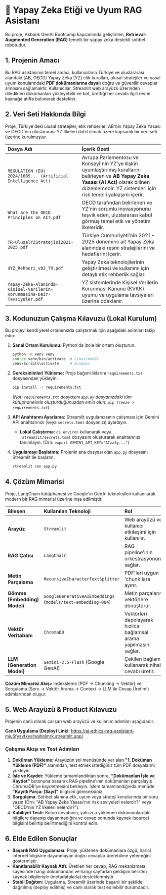 # 🤖 Yapay Zeka Etiği ve Uyum RAG Asistanı

Bu proje, Akbank GenAI Bootcamp kapsamında geliştirilen, **Retrieval-Augmented Generation (RAG)** temelli bir yapay zeka destekli sohbet robotudur.

## 1. Projenin Amacı

Bu RAG asistanının temel amacı, kullanıcıların Türkiye ve uluslararası alandaki (AB, OECD) Yapay Zeka (YZ) etik kuralları, ulusal stratejiler ve yasal uyum konularındaki **PDF dokümanlarına dayalı** doğru ve güvenilir cevaplar almasını sağlamaktır. Kullanıcılar, Streamlit web arayüzü üzerinden diledikleri dokümanları yükleyebilir ve bot, ürettiği her cevabı ilgili resmi kaynağa atıfta bulunarak destekler.

## 2. Veri Seti Hakkında Bilgi

Proje, Türkiye'deki ulusal stratejiler, etik rehberler, AB'nin Yapay Zeka Yasası ve OECD'nin uluslararası YZ İlkeleri dahil olmak üzere kapsamlı bir veri seti üzerine kurulmuştur.

| Dosya Adı | İçerik Özeti |
| :--- | :--- |
| `REGULATION (EU) 2024/1689... (Artificial Intelligence Act)` | Avrupa Parlamentosu ve Konseyi'nin YZ'ye ilişkin uyumlaştırılmış kurallarını belirleyen ve **AB Yapay Zeka Yasası (AI Act)** olarak bilinen düzenlemedir. YZ sistemleri için risk temelli yaklaşımı içerir. |
| `What are the OECD Principles on AI?.pdf` | OECD tarafından belirlenen ve YZ'nin sorumlu inovasyonunu teşvik eden, uluslararası kabul görmüş temel etik ve yönetim ilkeleridir. |
| `TR-UlusalYZStratejisi2021-2025.pdf` | Türkiye Cumhuriyeti'nin 2021-2025 dönemine ait Yapay Zeka alanındaki resmi stratejilerini ve hedeflerini içerir. |
| `UYZ_Rehberi_v03_TR.pdf` | Yapay Zeka teknolojilerinin geliştirilmesi ve kullanımı için detaylı etik rehberlik sağlar. |
| `Yapay-Zeka-Alaninda-Kisisel-Verilerin-Korunmasina-Dair-Tavsiyeler.pdf` | YZ sistemlerinde Kişisel Verilerin Korunması Kanunu (KVKK) uyumu ve uygulama tavsiyeleri üzerine odaklanır. |

## 3. Kodunuzun Çalışma Kılavuzu (Lokal Kurulum)

Bu projeyi kendi yerel ortamınızda çalıştırmak için aşağıdaki adımları takip edin:

1.  **Sanal Ortam Kurulumu:** Python'da izole bir ortam oluşturun.
    ```bash
    python -m venv venv
    source venv/bin/activate  # Linux/macOS
    venv\Scripts\activate     # Windows
    ```

2.  **Gereksinimleri Yükleme:** Proje bağımlılıklarını `requirements.txt` dosyasından yükleyin.
    ```bash
    pip install -r requirements.txt
    ```
    *(Not: `requirements.txt` dosyasını `app.py` dosyanızdaki tüm kütüphanelerle oluşturduğunuzdan emin olun: `pip freeze > requirements.txt`)*

3.  **API Anahtarını Ayarlama:** Streamlit uygulamasının çalışması için Gemini API anahtarınızı (veya `secrets.toml` dosyanızı) ayarlayın.
    * **Lokal Çalıştırma:** `os.environ` kullanarak veya `.streamlit/secrets.toml` dosyasını oluşturarak anahtarınızı tanımlayın. (Örn: `export GEMINI_API_KEY="AIzaSy..."`)

4.  **Uygulamayı Başlatma:** Projenin ana dosyası olan `app.py` dosyasını Streamlit ile başlatın.
    ```bash
    streamlit run app.py
    ```

## 4. Çözüm Mimarisi

Proje, LangChain kütüphanesi ve Google'ın GenAI teknolojileri kullanılarak modern bir RAG mimarisi üzerine inşa edilmiştir.

| Bileşen | Kullanılan Teknoloji | Rol |
| :--- | :--- | :--- |
| **Arayüz** | `Streamlit` | Web arayüzü ve kullanıcı etkileşimi için kullanılır. |
| **RAG Çatısı** | `LangChain` | RAG pipeline'ının orkestrasyonunu sağlar. |
| **Metin Parçalama** | `RecursiveCharacterTextSplitter` | PDF'leri uygun 'chunk'lara ayırır. |
| **Gömme (Embedding) Modeli** | `GoogleGenerativeAIEmbeddings` (`models/text-embedding-004`) | Metin parçalarını vektörlere dönüştürür. |
| **Vektör Veritabanı** | `ChromaDB` | Vektörleri depolayarak hızlıca bağlamsal arama yapılmasını sağlar. |
| **LLM (Generation Model)** | `Gemini-2.5-Flash` (Google GenAI) | Çekilen bağlamı kullanarak nihai cevabı üretir. |

**Çözüm Mimarisi Akışı:** İndeksleme (PDF -> Chunking -> Vektör) ve Sorgulama (Soru -> Vektör Arama -> Context -> LLM ile Cevap Üretimi) adımlarından oluşur.

## 5. Web Arayüzü & Product Kılavuzu

Projenin canlı olarak çalışan web arayüzü ve kullanım adımları aşağıdadır.

**Canlı Uygulama (Deploy) Linki:**
https://ai-ethics-rag-assistant-mju5fysvtxyslhqjhplmrk.streamlit.app/

### Çalışma Akışı ve Test Adımları

1.  **Doküman Yükleme:** Arayüzün sol menüsünde yer alan **"1. Doküman Yükleme (PDF)"** alanından, test etmek istediğiniz tüm PDF dosyalarını yükleyin.
2.  **İşle ve Kaydet:** Yükleme tamamlandıktan sonra, **"Dokümanları İşle ve Kaydet"** butonuna basarak RAG pipeline'ının dokümanları parçalayıp ChromaDB'ye kaydetmesini bekleyin. İşlem tamamlandığında menüde **"Kayıtlı Parça: [Sayı]"** bilgisini göreceksiniz.
3.  **Sorgulama:** Sohbet alanına etik, uyum veya strateji konularında bir soru yazın (Örn: "AB Yapay Zeka Yasası'nın risk seviyeleri nelerdir?" veya "OECD'nin YZ İlkeleri nelerdir?").
4.  **Kabiliyet Testi:** Botun cevabının, yalnızca yüklenen dokümanlardaki bilgilere dayanıp dayanmadığını ve cevap sonunda kaynak (source) bilgisini belirtip belirtmediğini kontrol edin.

## 6. Elde Edilen Sonuçlar

* **Başarılı RAG Uygulaması:** Proje, yüklenen dokümanlara özgü, harici internet bilgisine dayanmayan doğru cevaplar üretebilme yeteneğini göstermiştir.
* **Kanıtlanabilir Kaynak Atfı:** Üretilen her cevap, RAG mekanizması sayesinde hangi dokümandan ve hangi sayfadan geldiğini belirten kaynak bilgileriyle (metadatalarla) desteklenmiştir.
* **Stabil Dağıtım:** Uygulama, Streamlit üzerinde başarılı bir şekilde dağıtılmış (deploy edilmiş) ve canlı olarak test edilebilir durumdadır.
